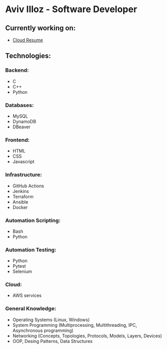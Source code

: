 # Aviv Illoz - Software Developer

<!--
**avivilloz/avivilloz** is a ✨ _special_ ✨ repository because its `README.md` (this file) appears on your GitHub profile.

Here are some ideas to get you started:

- 🔭 I’m currently working on ...
- 🌱 I’m currently learning ...
- 👯 I’m looking to collaborate on ...
- 🤔 I’m looking for help with ...
- 💬 Ask me about ...
- 📫 How to reach me: ...
- 😄 Pronouns: ...
- ⚡ Fun fact: ...
-->

## Currently working on:
- [Cloud Resume](https://github.com/avivilloz/cloud_resume)

## Technologies:

### Backend:
- C
- C++
- Python

### Databases:
- MySQL
- DynamoDB
- DBeaver

### Frontend:
- HTML
- CSS
- Javascript

### Infrastructure:
- GitHub Actions
- Jenkins
- Terraform
- Ansible
- Docker

### Automation Scripting:
- Bash
- Python

### Automation Testing:
- Python
- Pytest
- Selenium

### Cloud:
- AWS services

### General Knowledge:
- Operating Systems (Linux, Windows)
- System Programming (Multiprocessing, Multithreading, IPC, Asynchronous programming)
- Networking (Concepts, Topologies, Protocols, Models, Layers, Devices)
- OOP, Desing Patterns, Data Structures
